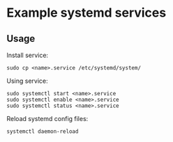 # Example systemd services

## Usage

Install service:

```
sudo cp <name>.service /etc/systemd/system/
```

Using service:

```
sudo systemctl start <name>.service
sudo systemctl enable <name>.service
sudo systemctl status <name>.service
```

Reload systemd config files:

```
systemctl daemon-reload
```
